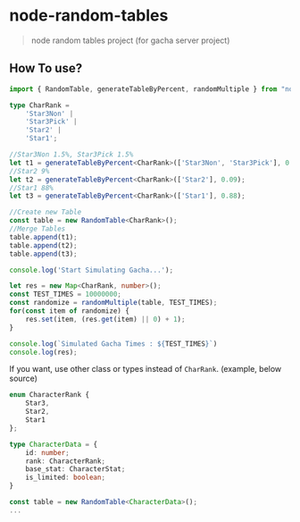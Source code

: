 # node-random-tables
> node random tables project (for gacha server project)

## How To use?

```typescript
import { RandomTable, generateTableByPercent, randomMultiple } from "node-random-tables";

type CharRank = 
	'Star3Non' |
	'Star3Pick' |
	'Star2' |
	'Star1';

//Star3Non 1.5%, Star3Pick 1.5%
let t1 = generateTableByPercent<CharRank>(['Star3Non', 'Star3Pick'], 0.03);
//Star2 9%
let t2 = generateTableByPercent<CharRank>(['Star2'], 0.09);
//Star1 88%
let t3 = generateTableByPercent<CharRank>(['Star1'], 0.88);

//Create new Table
const table = new RandomTable<CharRank>();
//Merge Tables
table.append(t1);
table.append(t2);
table.append(t3);

console.log('Start Simulating Gacha...');

let res = new Map<CharRank, number>();
const TEST_TIMES = 10000000;
const randomize = randomMultiple(table, TEST_TIMES);
for(const item of randomize) {
	res.set(item, (res.get(item) || 0) + 1);
}

console.log(`Simulated Gacha Times : ${TEST_TIMES}`)
console.log(res);
```

If you want, use other class or types instead of ```CharRank```. (example, below source)

```typescript
enum CharacterRank {
	Star3,
	Star2,
	Star1
};

type CharacterData = {
	id: number;
	rank: CharacterRank;
	base_stat: CharacterStat;
	is_limited: boolean;
}

const table = new RandomTable<CharacterData>();
...
```